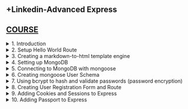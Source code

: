 ## +Linkedin-Advanced Express

## [COURSE](https://www.linkedin.com/learning/advanced-express/tackle-any-project-with-express?resume=false)

<details>
<summary>1. Introduction </summary>

# Introduction

## Check Node Version

```x
node -v
```

## Check NPM Version

```x
npm -v
```

## Install NPM

```x
sudo npm install -g npm@latest
```

## Initialize npm

```x
npm init -y
```

## Install Express and Nodemon

```x
npm install --save express nodemon
```

## Setup package.json file

```json
{
  "name": "app",
  "version": "1.0.0",
  "main": "index.js",
  "scripts": {
    "test": "echo \"Error: no test specified\" && exit 1",
    "start": "nodemon server.js"
  },
  "keywords": [],
  "author": "",
  "license": "ISC",
  "description": "",
  "dependencies": {
    "express": "^4.19.2",
    "nodemon": "^3.1.4"
  }
}
```

## Run Server

```x
npm run start
```

<img width="1379" alt="image" src="https://github.com/user-attachments/assets/43636f19-0809-451f-8ac4-5ce545fcaac7">


# #END</details>

<details>
<summary>2. Setup Hello World Route </summary>

# Setup Hello World Route

### src-AI-Software/my_projects/03_advanced_express/APP/server.js:

```js
const express = require("express");
const app = express();
const PORT = 3000;

function handler(req, res) {
  return res.send("<h1>Hello World</h1>");
}

app.get("/", handler);

app.listen(PORT, () => {
  console.log(`Server is running on port ${PORT}`);
  console.log("Press Ctrl-C to stop the server");
});

```

![image](https://github.com/user-attachments/assets/9d6634e3-463a-4e1c-9741-2c665f095412)

<img width="1379" alt="image" src="https://github.com/user-attachments/assets/91e6df03-cbe9-4bac-b074-98e08f6b7846">

# #END</details>

<details>
<summary>3. Creating a markdown-to-html template engine </summary>

# Creating a markdown-to-html template engine

## Install marked

```js
npm install marked
```

```json
{
  "name": "app",
  "version": "1.0.0",
  "main": "index.js",
  "scripts": {
    "test": "echo \"Error: no test specified\" && exit 1",
    "start": "nodemon server.js"
  },
  "keywords": [],
  "author": "",
  "license": "ISC",
  "description": "",
  "dependencies": {
    "express": "^4.19.2",
    "marked": "^13.0.2",
    "nodemon": "^3.1.4"
  }
}

```

### src-AI-Software/my_projects/03_advanced_express/APP/server.js:

```js
const express = require("express");
const fs = require("fs");
const util = require("util");
const { marked } = require("marked");

const app = express();
const PORT = 3000;

const fsreadfile = util.promisify(fs.readFile);

app.engine("md", async (filePath, options, callback) => {
  try {
    const content = await fsreadfile(filePath, "utf-8");
    const rendered = content.toString().replace(`{headline}`, options.headline);
    return callback(null, marked(rendered));
  } catch (err) {
    return callback(err);
  }
});

app.set("views", "views");
app.set("view engine", "md");

function handler(req, res) {
  //   return res.send("<h1>Hello World</h1>");
  return res.render("index", { headline: "Hello World" });
}

app.get("/", handler);

app.listen(PORT, () => {
  console.log(`Server is running on port ${PORT}`);
  console.log("Press Ctrl-C to stop the server");
});

```

### src-AI-Software/my_projects/03_advanced_express/APP/views/index.md:

```md
# {headline}
* List Item 1
* **List Item 2**
* __List Item 3__

## h2 sub-headline

### h3 sub-headline
```

![image](https://github.com/user-attachments/assets/8ab5acd0-8c06-43de-bb6c-d6c28caaa7dc)
![image](https://github.com/user-attachments/assets/b6fd126a-b217-4fa7-9aa7-c898cfaa3bb2)

<img width="1379" alt="image" src="https://github.com/user-attachments/assets/2a8b4e00-4dbd-43f4-b2e8-97326f14801f">
<img width="1379" alt="image" src="https://github.com/user-attachments/assets/916ccace-6a2d-4452-96b9-38829d026de2">

# #END</details>

<details>
<summary>4. Setting up MongoDB </summary>

# Setting up MongoDB

## Install dotenv

```x
npm install dotenv
```

```json
{
  "name": "app",
  "version": "1.0.0",
  "main": "index.js",
  "scripts": {
    "test": "echo \"Error: no test specified\" && exit 1",
    "start": "nodemon server.js"
  },
  "keywords": [],
  "author": "",
  "license": "ISC",
  "description": "",
  "dependencies": {
    "dotenv": "^16.4.5",
    "express": "^4.19.2",
    "marked": "^13.0.2",
    "nodemon": "^3.1.4"
  }
}

```

### src-AI-Software/my_projects/03_advanced_express/APP/.env:

```js
DEVELOPMENT_DB_URL=mongodb+srv://<username>:<password>@cluster0.vrabuaf.mongodb.net/development?retryWrites=true&w=majority&appName=Cluster0
PRODUCTION_DB_URL=mongodb+srv://<username>:<password>@cluster0.vrabuaf.mongodb.net/production?retryWrites=true&w=majority&appName=Cluster0
TEST_DB_URL=mongodb+srv://<username>:<password>@cluster0.vrabuaf.mongodb.net/test?retryWrites=true&w=majority&appName=Cluster0
```

### src-AI-Software/my_projects/03_advanced_express/APP/server.js:

```js
const dotenv = require("dotenv");
dotenv.config();

const express = require("express");
const fs = require("fs");
const util = require("util");
const { marked } = require("marked");

const app = express();
const PORT = 3000;

const fsreadfile = util.promisify(fs.readFile);

app.engine("md", async (filePath, options, callback) => {
  try {
    const content = await fsreadfile(filePath, "utf-8");
    const rendered = content.toString().replace(`{headline}`, options.headline);
    return callback(null, marked(rendered));
  } catch (err) {
    return callback(err);
  }
});

app.set("views", "views");
app.set("view engine", "md");

function handler(req, res) {
  //   return res.send("<h1>Hello World</h1>");
  return res.render("index", { headline: "Hello World" });
}

app.get("/", handler);

app.listen(PORT, () => {
  console.log(`Server is running on port ${PORT}`);
  console.log("Press Ctrl-C to stop the server");
});

```

![image](https://github.com/user-attachments/assets/4ac18238-48cb-43cb-a1ed-5e03196f077e)
![image](https://github.com/user-attachments/assets/0d272e60-7832-4745-9539-f1e90022e4b3)
![image](https://github.com/user-attachments/assets/ed799881-b62e-48aa-92d1-7cebc16b3ff2)
![image](https://github.com/user-attachments/assets/8af52616-cdc3-4a94-91e8-1822a40b49e4)
![image](https://github.com/user-attachments/assets/39bf9663-c4ea-4d64-8659-326de364355f)

<img width="1379" alt="image" src="https://github.com/user-attachments/assets/0fddfcc4-e09b-4b2c-b0dc-17f400ce66f7">

# #END</details>

<details>
<summary>5. Connecting to MongoDB with mongoose </summary>

# Connecting to MongoDB with mongoose

## Install Mongoose

```js
npm install --save mongoose
```

### src-AI-Software/my_projects/03_advanced_express/APP/.env:

```js
DEVELOPMENT_DB_URL=mongodb+srv://<username>:<password>@cluster0.vrabuaf.mongodb.net/development?retryWrites=true&w=majority&appName=Cluster0
PRODUCTION_DB_URL=mongodb+srv://<username>:<password>@cluster0.vrabuaf.mongodb.net/production?retryWrites=true&w=majority&appName=Cluster0
TEST_DB_URL=mongodb+srv://<username>:<password>@cluster0.vrabuaf.mongodb.net/test?retryWrites=true&w=majority&appName=Cluster0
```

### src-AI-Software/my_projects/03_advanced_express/APP/server.js:

```js
const dotenv = require("dotenv");
dotenv.config();

const express = require("express");
const fs = require("fs");
const util = require("util");
const { marked } = require("marked");

const app = express();
const PORT = 3000;
const db = require("./lib/db");

const fsreadfile = util.promisify(fs.readFile);

app.engine("md", async (filePath, options, callback) => {
  try {
    const content = await fsreadfile(filePath, "utf-8");
    const rendered = content.toString().replace(`{headline}`, options.headline);
    return callback(null, marked(rendered));
  } catch (err) {
    return callback(err);
  }
});

app.set("views", "views");
app.set("view engine", "md");

function handler(req, res) {
  //   return res.send("<h1>Hello World</h1>");
  return res.render("index", { headline: "Hello World" });
}

app.get("/", handler);

app.listen(PORT, () => {
  db(); // Connect to mongo database
  console.log(`Server is running on port ${PORT}`);
  console.log("Press Ctrl-C to stop the server");
});

```

### src-AI-Software/my_projects/03_advanced_express/APP/lib/db.js:

```js
const mongoose = require("mongoose");

module.exports = async function () {
  try {
    await mongoose
      .connect(process.env.DEVELOPMENT_DB_URL, {})
      .then(() => console.log("Connected to MongoDB..."))
      .catch((err) => console.error("Could not connect to MongoDB...", err));
  } catch (err) {
    console.log(err);
  }
};

```

```x
[nodemon] restarting due to changes...
[nodemon] starting `node server.js`
Server is running on port 3000
Press Ctrl-C to stop the server
Connected to MongoDB...

```

![image](https://github.com/user-attachments/assets/e5592c97-ce31-444f-9413-56b799850ef7)

<img width="1379" alt="image" src="https://github.com/user-attachments/assets/918adb4b-354e-41c0-bc8a-7d82dd43cc6b">
<img width="1379" alt="image" src="https://github.com/user-attachments/assets/07772138-f24d-4de6-8f54-29863ba1e9cb">

# #END</details>

<details>
<summary>6. Creating mongoose User Schema </summary>

# Creating mongoose User Schema

## Install Email Validator

```x
npm install --save email-validator
```

### src-AI-Software/my_projects/03_advanced_express/APP/server.js:

```js
const dotenv = require("dotenv");
dotenv.config();

const express = require("express");
const fs = require("fs");
const util = require("util");
const { marked } = require("marked");

const app = express();
const PORT = 3000;
const db = require("./lib/db");

const fsreadfile = util.promisify(fs.readFile);

app.engine("md", async (filePath, options, callback) => {
  try {
    const content = await fsreadfile(filePath, "utf-8");
    const rendered = content.toString().replace(`{headline}`, options.headline);
    return callback(null, marked(rendered));
  } catch (err) {
    return callback(err);
  }
});

app.set("views", "views");
app.set("view engine", "md");

function handler(req, res) {
  //   return res.send("<h1>Hello World</h1>");
  return res.render("index", { headline: "Hello World" });
}

app.get("/", handler);

app.listen(PORT, () => {
  db(); // Connect to mongo database
  console.log(`Server is running on port ${PORT}`);
  console.log("Press Ctrl-C to stop the server");
});

```

### src-AI-Software/my_projects/03_advanced_express/APP/models/UserModel.js:

```js
const mongoose = require("mongoose");
const emailValidator = require("email-validator");

const UserSchema = mongoose.Schema(
  {
    name: {
      type: String,
      required: true,
      minlength: 3,
      maxlength: 50,
      trim: true,
      // unique: true,
      index: { unique: true },
    },
    email: {
      type: String,
      required: true,
      trim: true,
      lowercase: true,
      index: { unique: true },
      validate: {
        validator: (email) => emailValidator.validate(email),
        message: (props) => `${props.value} is not a valid email address!`,
      },
    },
    password: {
      type: String,
      required: true,
      minlength: 8,
      maxlength: 50,
      trim: true,
      index: { unique: true },
      // match: /^[a-zA-Z0-9]+$/,
    },
  },
  {
    timestamps: true,
  }
);

module.exports = mongoose.model("User", UserSchema);

```

<img width="1379" alt="image" src="https://github.com/user-attachments/assets/0e6dc3d4-2ecf-465f-91db-fa56b89da21f">


# #END</details>

<details>
<summary>7. Using bcrypt to hash and validate passwords (password encryption) </summary>

# Using bcrypt to hash and validate passwords

## Install Bcrypt

```js
npm install --save bcrypt
```

### src-AI-Software/my_projects/03_advanced_express/APP/server.js:

```js
const dotenv = require("dotenv");
dotenv.config();

const express = require("express");
const fs = require("fs");
const util = require("util");
const { marked } = require("marked");

const app = express();
const PORT = 3000;
const db = require("./lib/db");

const fsreadfile = util.promisify(fs.readFile);

app.engine("md", async (filePath, options, callback) => {
  try {
    const content = await fsreadfile(filePath, "utf-8");
    const rendered = content.toString().replace(`{headline}`, options.headline);
    return callback(null, marked(rendered));
  } catch (err) {
    return callback(err);
  }
});

app.set("views", "views");
app.set("view engine", "md");

function handler(req, res) {
  //   return res.send("<h1>Hello World</h1>");
  return res.render("index", { headline: "Hello World" });
}

app.get("/", handler);

app.listen(PORT, () => {
  db(); // Connect to mongo database
  console.log(`Server is running on port ${PORT}`);
  console.log("Press Ctrl-C to stop the server");
});

```

### src-AI-Software/my_projects/03_advanced_express/APP/models/UserModel.js:

```js
const mongoose = require("mongoose");
const emailValidator = require("email-validator");
const bcrypt = require("bcrypt");
const SALT_ROUNDS = 12;

const UserSchema = mongoose.Schema(
  {
    name: {
      type: String,
      required: true,
      minlength: 3,
      maxlength: 50,
      trim: true,
      // unique: true,
      index: { unique: true },
    },
    email: {
      type: String,
      required: true,
      trim: true,
      lowercase: true,
      index: { unique: true },
      validate: {
        validator: (email) => emailValidator.validate(email),
        message: (props) => `${props.value} is not a valid email address!`,
      },
    },
    password: {
      type: String,
      required: true,
      minlength: 8,
      maxlength: 50,
      trim: true,
      index: { unique: true },
      // match: /^[a-zA-Z0-9]+$/,
    },
  },
  {
    timestamps: true,
  }
);

UserSchema.pre("save", async function preSave(next) {
  const user = this;
  if (!user.isModified("password")) return next();
  try {
    const salt = await bcrypt.genSalt(SALT_ROUNDS);
    const hash = await bcrypt.hash(user.password, salt);
    user.password = hash;
    next();
  } catch (err) {
    next(err);
  }
});

UserSchema.methods.comparePassword = async function comparePassword(
  candidatePassword
) {
  return await bcrypt.compare(candidatePassword, this.password);
};

module.exports = mongoose.model("User", UserSchema);

```

![image](https://github.com/user-attachments/assets/4a08fa69-346c-4379-9886-65aab54aeb06)
![image](https://github.com/user-attachments/assets/2e961187-6003-4de2-b5ed-1d618534afdb)

<img width="1379" alt="image" src="https://github.com/user-attachments/assets/1a93ab22-cf3e-4b60-92ac-9520ae898ba1">

# #END</details>

<details>
<summary>8. Creating User Registration Form and Route </summary>

# Creating User Registration Form and Route

## Install EJS

```x
npm install ejs
```

### src-AI-Software/my_projects/03_advanced_express/APP/server.js:

```js
const dotenv = require("dotenv");
dotenv.config();

const path = require("path");
const express = require("express");
const fs = require("fs");
const util = require("util");
const fsreadfile = util.promisify(fs.readFile);

const app = express();
const PORT = 3000;
const db = require("./lib/db");
const User = require("./models/UserModel");
const { error } = require("console");

app.use(express.json());
app.use(express.urlencoded({ extended: true }));

app.set("view engine", "ejs");
app.set("views", path.join(__dirname, "./views"));

function handler(req, res) {
  //   return res.send("<h1>Hello World</h1>");
  return res.render("base", {
    template: "index",
    headline: "This is the Home Page!",
  });
}

app.get("/", handler);

app
  .route("/register")
  .get((req, res) => {
    return res.render("base", {
      template: "register",
      headline: "Register Now!",
      error: null,
      message: null,
    });
  })
  .post(async (req, res, next) => {
    try {
      const { name, email, password, confirm_password } = req.body;
      const data = {
        template: "register",
        headline: "Register Now!",
        error: null,
        message: null,
      };

      if (password !== confirm_password) {
        return res.render("base", { ...data, error: "Passwords do not match" });
      }

      const user = new User({ name, email, password });
      const savedUser = await user.save();

      if (savedUser) {
        return res.render("base", {
          ...data,
          message: "User registered successfully!",
        });
      } else {
        return res.render("base", {
          ...data,
          error: "Failed to register user!",
        });
        // return next(new Error("Couldn't register user!"));
      }
    } catch (err) {
      console.log(err);
      next(err);
    }
  });

app.listen(PORT, () => {
  db(); // Connect to mongo database
  console.log(`Server is running on port ${PORT}`);
  console.log("Press Ctrl-C to stop the server");
});

```

### src-AI-Software/my_projects/03_advanced_express/APP/models/UserModel.js:

```js
const mongoose = require("mongoose");
const emailValidator = require("email-validator");
const bcrypt = require("bcrypt");
const SALT_ROUNDS = 12;

const UserSchema = mongoose.Schema(
  {
    name: {
      type: String,
      required: true,
      minlength: 3,
      maxlength: 50,
      trim: true,
      // unique: true,
      index: { unique: true },
      //   match: /^[a-zA-Z0-9]+$/,
    },
    email: {
      type: String,
      required: true,
      trim: true,
      lowercase: true,
      index: { unique: true },
      validate: {
        validator: (email) => emailValidator.validate(email),
        message: (props) => `${props.value} is not a valid email address!`,
      },
    },
    password: {
      type: String,
      required: true,
      minlength: 8,
      maxlength: 50,
      trim: true,
      index: { unique: true },
    },
  },
  {
    timestamps: true,
  }
);

UserSchema.pre("save", async function preSave(next) {
  const user = this;
  if (!user.isModified("password")) return next();
  try {
    const salt = await bcrypt.genSalt(SALT_ROUNDS);
    const hash = await bcrypt.hash(user.password, salt);
    user.password = hash;
    next();
  } catch (err) {
    next(err);
  }
});

UserSchema.methods.comparePassword = async function comparePassword(
  candidatePassword
) {
  return await bcrypt.compare(candidatePassword, this.password);
};

module.exports = mongoose.model("User", UserSchema);

```

### src-AI-Software/my_projects/03_advanced_express/APP/views/register.ejs:

```ejs
<!--
    ==================================================
    block - Content
    ==================================================
    -->

<h2><%= headline %></h2>

<% if(error) {%>
<div class="alert alert-danger" role="alert">
  <li><%= error %></li>
</div>
<% } %> <% if(message) {%>
<div class="alert alert-success" role="alert">
  <li><%= message %></li>
</div>
<% } %>

<form action="/register" method="POST">
  <div class="mb-3">
    <label for="name" class="form-label">Name</label>
    <input
      type="text"
      class="form-control"
      id="name"
      name="name"
      placeholder="Bob White"
    />
  </div>
  <div class="mb-3">
    <label for="email" class="form-label">Email address</label>
    <input
      type="email"
      class="form-control"
      id="email"
      name="email"
      placeholder="name@example.com"
    />
  </div>
  <div class="mb-3">
    <label for="password" class="form-label">Password</label>
    <input
      type="password"
      class="form-control"
      id="password"
      name="password"
      placeholder="*********"
    />
  </div>
  <div class="mb-3">
    <label for="confirm_password" class="form-label">Confirm Password</label>
    <input
      type="password"
      class="form-control"
      id="confirm_password"
      name="confirm_password"
      placeholder="*********"
    />
  </div>
  <button type="submit" class="btn btn-success btn-lg">Submit</button>
</form>
<!--
    ==================================================
    endblock - Content
    ==================================================
    -->

```

### src-AI-Software/my_projects/03_advanced_express/APP/views/base.ejs:

```ejs
<!DOCTYPE html>
<html lang="en">
  <head>
    <meta charset="utf-8" />
    <meta name="viewport" content="width=device-width, initial-scale=1" />
    <title>My App</title>
    <link
      href="https://cdn.jsdelivr.net/npm/bootstrap@5.2.3/dist/css/bootstrap.min.css"
      rel="stylesheet"
      integrity="sha384-rbsA2VBKQhggwzxH7pPCaAqO46MgnOM80zW1RWuH61DGLwZJEdK2Kadq2F9CUG65"
      crossorigin="anonymous"
    />
  </head>
  <body>
    <main class="container py-4">
      <h1>Welcome to my App!</h1>
      <hr />
      <!--
    ==================================================
    block - Content
    ==================================================
    -->

      <%- include(`./${template}`) %>

      <!--
    ==================================================
    endblock - Content
    ==================================================
    --></main>

    <script
      src="https://cdn.jsdelivr.net/npm/bootstrap@5.2.3/dist/js/bootstrap.bundle.min.js"
      integrity="sha384-kenU1KFdBIe4zVF0s0G1M5b4hcpxyD9F7jL+jjXkk+Q2h455rYXK/7HAuoJl+0I4"
      crossorigin="anonymous"
    ></script>
  </body>
</html>

```

### src-AI-Software/my_projects/03_advanced_express/APP/views/index.ejs:

```ejs
<!--
    ==================================================
    block - Content
    ==================================================
    -->

<h2><%= headline %></h2>
<!--
    ==================================================
    endblock - Content
    ==================================================
    -->

```

![image](https://github.com/user-attachments/assets/183764c5-9ff1-4383-a22b-17f1c8ebd6ce)
![image](https://github.com/user-attachments/assets/46ba8c32-24a7-4c92-9707-f52938d18b22)
![image](https://github.com/user-attachments/assets/d9700e0e-c8b5-49b7-a672-4a54bbfa1ff7)
![image](https://github.com/user-attachments/assets/7222feef-18ce-4ee5-88d4-d2e170397910)
![image](https://github.com/user-attachments/assets/a979d145-a99f-41c1-a181-0abe6d4e2126)

# #END</details>

<details>
<summary>9. Adding Cookies and Sessions to Express </summary>

# Adding Cookies and Sessions to Express

## Install cookie-parser

```x
npm install cookie-parser
```

## Install express-session, connect-mongo, mongoose

```x
npm install express-session connect-mongo mongoose
```

```json
{
  "name": "app",
  "version": "1.0.0",
  "main": "index.js",
  "scripts": {
    "test": "echo \"Error: no test specified\" && exit 1",
    "start": "nodemon server.js"
  },
  "keywords": [],
  "author": "",
  "license": "ISC",
  "description": "",
  "dependencies": {
    "bcrypt": "^5.1.1",
    "connect-mongo": "^5.1.0",
    "cookie-parser": "^1.4.6",
    "dotenv": "^16.4.5",
    "ejs": "^3.1.10",
    "email-validator": "^2.0.4",
    "express": "^4.19.2",
    "express-session": "^1.18.0",
    "marked": "^13.0.2",
    "mongoose": "^8.5.1",
    "nodemon": "^3.1.4"
  }
}

```

### src-AI-Software/my_projects/03_advanced_express/APP/server.js:

```js
const dotenv = require("dotenv");
dotenv.config();

const path = require("path");
const express = require("express");
const fs = require("fs");
const util = require("util");
const fsreadfile = util.promisify(fs.readFile);

const cookieParser = require("cookie-parser");
const session = require("express-session");
const mongoose = require("mongoose");
const MongoStore = require("connect-mongo");

const app = express();
const PORT = 3000;
const db = require("./lib/db");
const User = require("./models/UserModel");
const { error } = require("console");

app.set("view engine", "ejs");
app.set("views", path.join(__dirname, "./views"));

app.use(express.json());
app.use(express.urlencoded({ extended: true }));

app.use(cookieParser());
app.use(
  session({
    secret: "my_secret_key123",
    resave: true,
    saveUninitialized: false,
    store: MongoStore.create({
      mongoUrl: process.env.DEVELOPMENT_DB_URL,
      collectionName: "sessions",
    }),
  })
);

app.use(async (req, res, next) => {
  try {
    req.session.visits = req.session.visits ? req.session.visits + 1 : 1;
    console.log("visits: " + req.session.visits);
    return next();
    // if (req.session.user) {
    //   const user = await User.findById(req.session.user);
    //   req.user = user;
    // }
    // next();
  } catch (error) {
    next(error);
  }
});

function handler(req, res) {
  //   return res.send("<h1>Hello World</h1>");
  return res.render("base", {
    template: "index",
    headline: "This is the Home Page!",
  });
}

app.get("/", handler);

app
  .route("/register")
  .get((req, res) => {
    return res.render("base", {
      template: "register",
      headline: "Register Now!",
      error: null,
      message: null,
    });
  })
  .post(async (req, res, next) => {
    try {
      const { name, email, password, confirm_password } = req.body;
      const data = {
        template: "register",
        headline: "Register Now!",
        error: null,
        message: null,
      };

      if (password !== confirm_password) {
        return res.render("base", { ...data, error: "Passwords do not match" });
      }

      const user = new User({ name, email, password });
      const savedUser = await user.save();

      if (savedUser) {
        return res.render("base", {
          ...data,
          message: "User registered successfully!",
        });
      } else {
        return res.render("base", {
          ...data,
          error: "Failed to register user!",
        });
        // return next(new Error("Couldn't register user!"));
      }
    } catch (err) {
      console.log(err);
      next(err);
    }
  });

app.listen(PORT, () => {
  db(); // Connect to mongo database
  console.log(`Server is running on port ${PORT}`);
  console.log("Press Ctrl-C to stop the server");
});

```

```x
[nodemon] restarting due to changes...
[nodemon] starting `node server.js`
Server is running on port 3000
Press Ctrl-C to stop the server
Connected to MongoDB...
visits: 1
visits: 2
visits: 3
visits: 4
visits: 5
visits: 6
visits: 7
visits: 8
```

![image](https://github.com/user-attachments/assets/70b03b87-a8af-434b-b464-4fb253d916fa)
![image](https://github.com/user-attachments/assets/f1b952df-875e-4f01-ae32-f100bbc21c43)
![image](https://github.com/user-attachments/assets/7d348989-ecd9-407e-af7e-ea489bce06f9)
![image](https://github.com/user-attachments/assets/f891aa85-9099-4e50-9c25-abc32bd4d664)
![image](https://github.com/user-attachments/assets/a9db5f67-c22d-4437-a94e-e8d31240fc03)

# #END</details>

<details>
<summary>10. Adding Passport to Express </summary>

# Adding Passport to Express

```js

```

```js

```

```js

```

```js

```

```js

```

```js

```

```js

```

```js

```

```js

```

```js

```

# #END</details>
